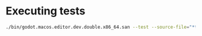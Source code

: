 # Executing tests

```bash
./bin/godot.macos.editor.dev.double.x86_64.san --test --source-file="*test_sql*" --success
```